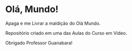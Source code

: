 # Olá, Mundo!
 Apaga e me Livrar a maldição do Olá Mundo.

 Repositório criado em uma das Aulas do Curso em Video.

 Obrigado Professor Guanabara!
